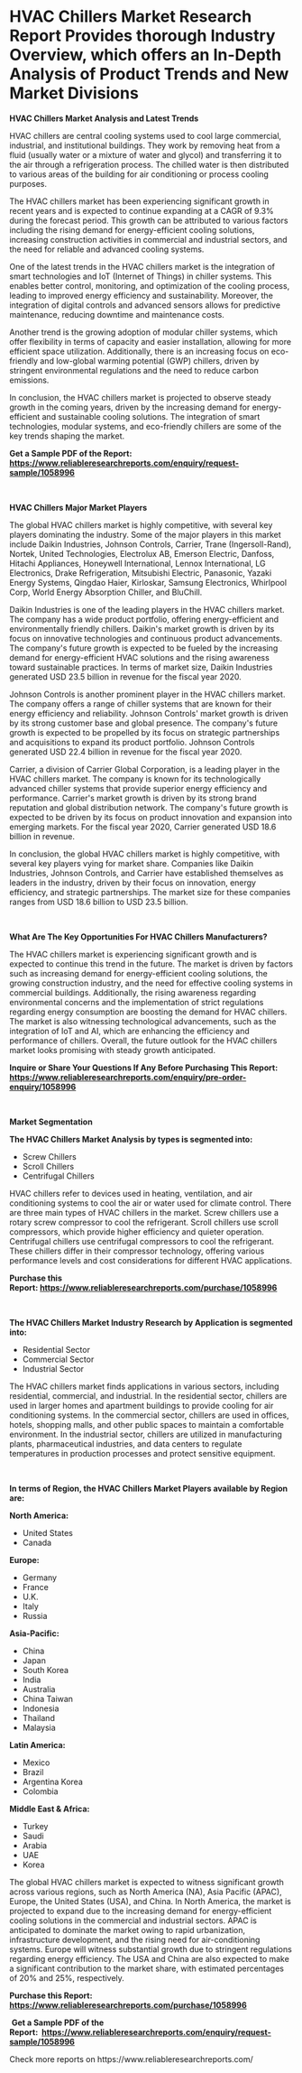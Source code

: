 <p><h1>HVAC Chillers Market Research Report Provides thorough Industry Overview, which offers an In-Depth Analysis of Product Trends and New Market Divisions</h1></p><p><strong>HVAC Chillers Market Analysis and Latest Trends</strong></p>
<p><p>HVAC chillers are central cooling systems used to cool large commercial, industrial, and institutional buildings. They work by removing heat from a fluid (usually water or a mixture of water and glycol) and transferring it to the air through a refrigeration process. The chilled water is then distributed to various areas of the building for air conditioning or process cooling purposes.</p><p>The HVAC chillers market has been experiencing significant growth in recent years and is expected to continue expanding at a CAGR of 9.3% during the forecast period. This growth can be attributed to various factors including the rising demand for energy-efficient cooling solutions, increasing construction activities in commercial and industrial sectors, and the need for reliable and advanced cooling systems.</p><p>One of the latest trends in the HVAC chillers market is the integration of smart technologies and IoT (Internet of Things) in chiller systems. This enables better control, monitoring, and optimization of the cooling process, leading to improved energy efficiency and sustainability. Moreover, the integration of digital controls and advanced sensors allows for predictive maintenance, reducing downtime and maintenance costs.</p><p>Another trend is the growing adoption of modular chiller systems, which offer flexibility in terms of capacity and easier installation, allowing for more efficient space utilization. Additionally, there is an increasing focus on eco-friendly and low-global warming potential (GWP) chillers, driven by stringent environmental regulations and the need to reduce carbon emissions.</p><p>In conclusion, the HVAC chillers market is projected to observe steady growth in the coming years, driven by the increasing demand for energy-efficient and sustainable cooling solutions. The integration of smart technologies, modular systems, and eco-friendly chillers are some of the key trends shaping the market.</p></p>
<p><strong>Get a Sample PDF of the Report:&nbsp; <a href="https://www.reliableresearchreports.com/enquiry/request-sample/1058996">https://www.reliableresearchreports.com/enquiry/request-sample/1058996</a></strong></p>
<p>&nbsp;</p>
<p><strong>HVAC Chillers Major Market Players</strong></p>
<p><p>The global HVAC chillers market is highly competitive, with several key players dominating the industry. Some of the major players in this market include Daikin Industries, Johnson Controls, Carrier, Trane (Ingersoll-Rand), Nortek, United Technologies, Electrolux AB, Emerson Electric, Danfoss, Hitachi Appliances, Honeywell International, Lennox International, LG Electronics, Drake Refrigeration, Mitsubishi Electric, Panasonic, Yazaki Energy Systems, Qingdao Haier, Kirloskar, Samsung Electronics, Whirlpool Corp, World Energy Absorption Chiller, and BluChill.</p><p>Daikin Industries is one of the leading players in the HVAC chillers market. The company has a wide product portfolio, offering energy-efficient and environmentally friendly chillers. Daikin's market growth is driven by its focus on innovative technologies and continuous product advancements. The company's future growth is expected to be fueled by the increasing demand for energy-efficient HVAC solutions and the rising awareness toward sustainable practices. In terms of market size, Daikin Industries generated USD 23.5 billion in revenue for the fiscal year 2020.</p><p>Johnson Controls is another prominent player in the HVAC chillers market. The company offers a range of chiller systems that are known for their energy efficiency and reliability. Johnson Controls' market growth is driven by its strong customer base and global presence. The company's future growth is expected to be propelled by its focus on strategic partnerships and acquisitions to expand its product portfolio. Johnson Controls generated USD 22.4 billion in revenue for the fiscal year 2020.</p><p>Carrier, a division of Carrier Global Corporation, is a leading player in the HVAC chillers market. The company is known for its technologically advanced chiller systems that provide superior energy efficiency and performance. Carrier's market growth is driven by its strong brand reputation and global distribution network. The company's future growth is expected to be driven by its focus on product innovation and expansion into emerging markets. For the fiscal year 2020, Carrier generated USD 18.6 billion in revenue.</p><p>In conclusion, the global HVAC chillers market is highly competitive, with several key players vying for market share. Companies like Daikin Industries, Johnson Controls, and Carrier have established themselves as leaders in the industry, driven by their focus on innovation, energy efficiency, and strategic partnerships. The market size for these companies ranges from USD 18.6 billion to USD 23.5 billion.</p></p>
<p>&nbsp;</p>
<p><strong>What Are The Key Opportunities For HVAC Chillers Manufacturers?</strong></p>
<p><p>The HVAC chillers market is experiencing significant growth and is expected to continue this trend in the future. The market is driven by factors such as increasing demand for energy-efficient cooling solutions, the growing construction industry, and the need for effective cooling systems in commercial buildings. Additionally, the rising awareness regarding environmental concerns and the implementation of strict regulations regarding energy consumption are boosting the demand for HVAC chillers. The market is also witnessing technological advancements, such as the integration of IoT and AI, which are enhancing the efficiency and performance of chillers. Overall, the future outlook for the HVAC chillers market looks promising with steady growth anticipated.</p></p>
<p><strong>Inquire or Share Your Questions If Any Before Purchasing This Report: <a href="https://www.reliableresearchreports.com/enquiry/pre-order-enquiry/1058996">https://www.reliableresearchreports.com/enquiry/pre-order-enquiry/1058996</a></strong></p>
<p>&nbsp;</p>
<p><strong>Market Segmentation</strong></p>
<p><strong>The HVAC Chillers Market Analysis by types is segmented into:</strong></p>
<p><ul><li>Screw Chillers</li><li>Scroll Chillers</li><li>Centrifugal Chillers</li></ul></p>
<p><p>HVAC chillers refer to devices used in heating, ventilation, and air conditioning systems to cool the air or water used for climate control. There are three main types of HVAC chillers in the market. Screw chillers use a rotary screw compressor to cool the refrigerant. Scroll chillers use scroll compressors, which provide higher efficiency and quieter operation. Centrifugal chillers use centrifugal compressors to cool the refrigerant. These chillers differ in their compressor technology, offering various performance levels and cost considerations for different HVAC applications.</p></p>
<p><strong>Purchase this Report:&nbsp;<a href="https://www.reliableresearchreports.com/purchase/1058996">https://www.reliableresearchreports.com/purchase/1058996</a></strong></p>
<p>&nbsp;</p>
<p><strong>The HVAC Chillers Market Industry Research by Application is segmented into:</strong></p>
<p><ul><li>Residential Sector</li><li>Commercial Sector</li><li>Industrial Sector</li></ul></p>
<p><p>The HVAC chillers market finds applications in various sectors, including residential, commercial, and industrial. In the residential sector, chillers are used in larger homes and apartment buildings to provide cooling for air conditioning systems. In the commercial sector, chillers are used in offices, hotels, shopping malls, and other public spaces to maintain a comfortable environment. In the industrial sector, chillers are utilized in manufacturing plants, pharmaceutical industries, and data centers to regulate temperatures in production processes and protect sensitive equipment.</p></p>
<p>&nbsp;</p>
<p><strong>In terms of Region, the HVAC Chillers Market Players available by Region are:</strong></p>
<p>
    <p> <strong> North America: </strong>
        <ul>
            <li>United States</li>
            <li>Canada</li>
        </ul>
        </p> 
    <p> <strong> Europe: </strong>
        <ul>
            <li>Germany</li>
            <li>France</li>
            <li>U.K.</li>
            <li>Italy</li>
            <li>Russia</li>
        </ul>
        </p> 
    <p> <strong> Asia-Pacific: </strong>
        <ul>
            <li>China</li>
            <li>Japan</li>
            <li>South Korea</li>
            <li>India</li>
            <li>Australia</li>
            <li>China Taiwan</li>
            <li>Indonesia</li>
            <li>Thailand</li>
            <li>Malaysia</li>
        </ul>
        </p> 
    <p> <strong> Latin America: </strong>
        <ul>
            <li>Mexico</li>
            <li>Brazil</li>
            <li>Argentina Korea</li>
            <li>Colombia</li>
        </ul>
        </p> 
    <p> <strong> Middle East & Africa: </strong>
        <ul>
            <li>Turkey</li>
            <li>Saudi</li>
            <li>Arabia</li>
            <li>UAE</li>
            <li>Korea</li>
        </ul>
    </p>
    </p>
<p><p>The global HVAC chillers market is expected to witness significant growth across various regions, such as North America (NA), Asia Pacific (APAC), Europe, the United States (USA), and China. In North America, the market is projected to expand due to the increasing demand for energy-efficient cooling solutions in the commercial and industrial sectors. APAC is anticipated to dominate the market owing to rapid urbanization, infrastructure development, and the rising need for air-conditioning systems. Europe will witness substantial growth due to stringent regulations regarding energy efficiency. The USA and China are also expected to make a significant contribution to the market share, with estimated percentages of 20% and 25%, respectively.</p></p>
<p><strong>Purchase this Report: <a href="https://www.reliableresearchreports.com/purchase/1058996">https://www.reliableresearchreports.com/purchase/1058996</a></strong></p>
<p>&nbsp;<strong>Get a Sample PDF of the Report:&nbsp;&nbsp;<a href="https://www.reliableresearchreports.com/enquiry/request-sample/1058996">https://www.reliableresearchreports.com/enquiry/request-sample/1058996</a></strong></p>
<p><strong></strong></p>
<p>Check more reports on https://www.reliableresearchreports.com/</p>